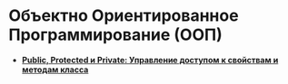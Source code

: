 Объектно Ориентированное Программирование (ООП)
===============================================
* **[Public, Protected и Private: Управление доступом к свойствам и методам класса](https://github.com/uran1980/my-blog/blob/master/OOP%20-%20ObjectOrientedProgramming/public-protected-privat.md)**
